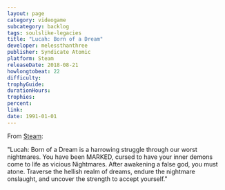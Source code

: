 ```yaml
---
layout: page
category: videogame
subcategory: backlog
tags: soulslike-legacies
title: "Lucah: Born of a Dream"
developer: melessthanthree
publisher: Syndicate Atomic
platform: Steam
releaseDate: 2018-08-21
howlongtobeat: 22
difficulty:
trophyGuide:
durationHours:
trophies:
percent:
link:
date: 1991-01-01
---
```


From [Steam](https://store.steampowered.com/app/896460/Lucah_Born_of_a_Dream/):

"Lucah: Born of a Dream is a harrowing struggle through our worst nightmares. You have been MARKED, cursed to have your inner demons come to life as vicious Nightmares. After awakening a false god, you must atone. Traverse the hellish realm of dreams, endure the nightmare onslaught, and uncover the strength to accept yourself."

